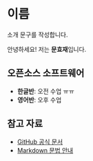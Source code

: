 # 이름

소개 문구를 작성합니다.

안녕하세요! 저는 **문효재**입니다. 

## 오픈소스 소프트웨어

- **한글반**: 오전 수업 ㅠㅠ
- **영어반**: 오후 수업

## 참고 자료

- [GitHub 공식 문서](https://github.com)
- [Markdown 문법 안내](https://www.markdownguide.org/basic-syntax/)

